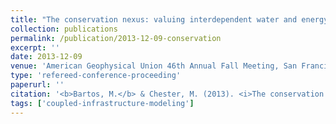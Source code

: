 ```yaml
---
title: "The conservation nexus: valuing interdependent water and energy savings in Phoenix, Arizona"
collection: publications
permalink: /publication/2013-12-09-conservation
excerpt: ''
date: 2013-12-09
venue: 'American Geophysical Union 46th Annual Fall Meeting, San Francisco, CA'
type: 'refereed-conference-proceeding'
paperurl: ''
citation: '<b>Bartos, M.</b> & Chester, M. (2013). <i>The conservation nexus: valuing interdependent water and energy savings in Phoenix, Arizona</i>. American Geophysical Union 46th Annual Fall Meeting, San Francisco, CA. [Oral Presentation]'
tags: ['coupled-infrastructure-modeling']
---
```

